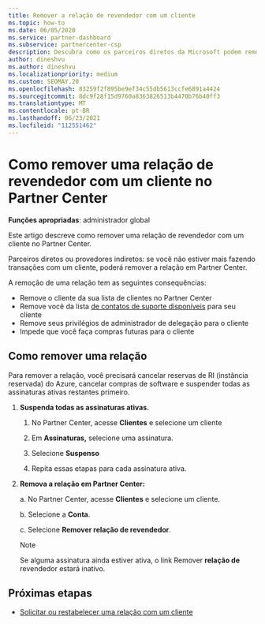 ```yaml
---
title: Remover a relação de revendedor com um cliente
ms.topic: how-to
ms.date: 06/05/2020
ms.service: partner-dashboard
ms.subservice: partnercenter-csp
description: Descubra como os parceiros diretos da Microsoft podem remover clientes de sua lista, remover privilégios de administrador delegados e parar de dar suporte ou comprar para um cliente.
author: dineshvu
ms.author: dineshvu
ms.localizationpriority: medium
ms.custom: SEOMAY.20
ms.openlocfilehash: 83259f2f895be9ef34c55db5613ccfe6891a4424
ms.sourcegitcommit: 8dc9f28f15d9760a8363826513b4470b76b40ff3
ms.translationtype: MT
ms.contentlocale: pt-BR
ms.lasthandoff: 06/23/2021
ms.locfileid: "112551462"
---
```

# <a name="how-to-remove-a-reseller-relationship-with-a-customer-in-partner-center"></a>Como remover uma relação de revendedor com um cliente no Partner Center

**Funções apropriadas**: administrador global

Este artigo descreve como remover uma relação de revendedor com um cliente no Partner Center.

Parceiros diretos ou provedores indiretos: se você não estiver mais fazendo transações com um cliente, poderá remover a relação em Partner Center.

A remoção de uma relação tem as seguintes consequências:

- Remove o cliente da sua lista de clientes no Partner Center
- Remove você da lista [de contatos de suporte disponíveis](assign-support-contacts.md) para seu cliente
- Remove seus privilégios de administrador de delegação para o cliente
- Impede que você faça compras futuras para o cliente

## <a name="how-to-remove-a-relationship"></a>Como remover uma relação

Para remover a relação, você precisará cancelar reservas de RI (instância reservada) do Azure, cancelar compras de software e suspender todas as assinaturas ativas restantes primeiro.

1. **Suspenda todas as assinaturas ativas.**

   1. No Partner Center, acesse **Clientes** e selecione um cliente

   2. Em **Assinaturas,** selecione uma assinatura.

   3. Selecione **Suspenso**

   4. Repita essas etapas para cada assinatura ativa.

2. **Remova a relação em Partner Center:**

   a. No Partner Center, acesse **Clientes** e selecione um cliente.

   b. Selecione a **Conta**.

   c. Selecione **Remover relação de revendedor**.

   > [!NOTE]
   > Se alguma assinatura ainda estiver ativa, o link Remover **relação de** revendedor estará inativo.

## <a name="next-steps"></a>Próximas etapas

- [Solicitar ou restabelecer uma relação com um cliente](request-a-relationship-with-a-customer.md)
